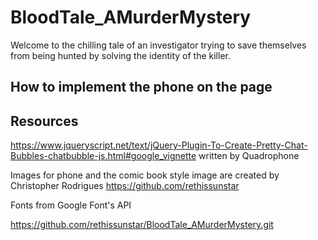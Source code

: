 # BloodTale_AMurderMystery
Welcome to the chilling tale of an investigator trying to save themselves from being hunted by solving the identity of the killer.

## How to implement the phone on the page
<!-- 1. Import the stylesheet jquery.chatbubble.min.css to stylize the chat bubbles.

1
<link rel="stylesheet" href="jquery.chatbubble.min.css">
2. Create an empty html list in which the chat bubbles should be placed.

1
<ul id="messages"></ul>
3. The plugin relies on the latest jQuery library (slim build is recommended) to work properly.

1
<script src="//code.jquery.com/jquery-3.1.1.slim.min.js"></script>
2
<script src="jquery.chatbubble.min.js"></script>
4. Initialize the plugin and define an array of text messages to display in the chat bubbles.

1
var messages = ['Message 1','Message 2','Message 3']
2
$('#messages').chatBubble({
3
  messages: messages
4
});
5. Specify the typing speed in words per minute.

1
$('#messages').chatBubble({
2
  messages: messages,
3
  typingSpeed: 40,
4
});
6. Set the delay between adding messages.

1
$('#messages').chatBubble({
2
  messages: messages,
3
  typingSpeed: 40,
4
  delay: 1000
5
}); -->









## Resources
https://www.jqueryscript.net/text/jQuery-Plugin-To-Create-Pretty-Chat-Bubbles-chatbubble-js.html#google_vignette
written by Quadrophone

Images for phone and the comic book style image are created by Christopher Rodrigues
https://github.com/rethissunstar

Fonts from Google Font's API

https://github.com/rethissunstar/BloodTale_AMurderMystery.git


